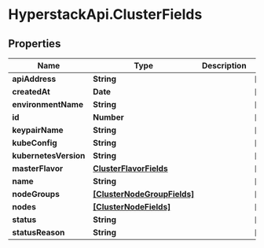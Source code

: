 # HyperstackApi.ClusterFields

## Properties

Name | Type | Description | Notes
------------ | ------------- | ------------- | -------------
**apiAddress** | **String** |  | [optional] 
**createdAt** | **Date** |  | [optional] 
**environmentName** | **String** |  | [optional] 
**id** | **Number** |  | [optional] 
**keypairName** | **String** |  | [optional] 
**kubeConfig** | **String** |  | [optional] 
**kubernetesVersion** | **String** |  | [optional] 
**masterFlavor** | [**ClusterFlavorFields**](ClusterFlavorFields.md) |  | [optional] 
**name** | **String** |  | [optional] 
**nodeGroups** | [**[ClusterNodeGroupFields]**](ClusterNodeGroupFields.md) |  | [optional] 
**nodes** | [**[ClusterNodeFields]**](ClusterNodeFields.md) |  | [optional] 
**status** | **String** |  | [optional] 
**statusReason** | **String** |  | [optional] 


